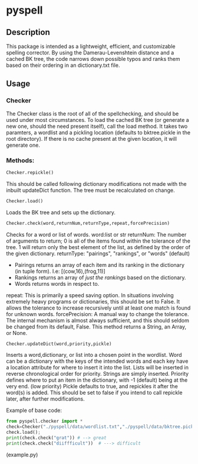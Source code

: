# pyspell
## Description
This package is intended as a lightweight, efficient, and customizable spelling corrector. By using the Damerau-Levenshtein distance and a cached BK tree, the code narrows down possible typos and ranks them based on their ordering in an dictionary.txt file. 

## Usage
### Checker
The Checker class is the root of all of the spellchecking, and should be used under most circumstances. To load the cached BK tree (or generate a new one, should the need present itself), call the load method.
It takes two paramters, a wordlist and a pickling location (defaults to bktree.pickle in the root directory). If there is no cache present at the given location, it will generate one.
### Methods:
```python
Checker.repickle()
```
   This should be called following dictionary modifications not made with the inbuilt updateDict function. The tree must be recalculated on change.
```python
Checker.load()
```
Loads the BK tree and sets up the dictionary.
```python
Checker.check(word,returnNum,returnType,repeat,forcePrecision)
```
Checks for a word or list of words.
word:list or str
returnNum: The number of arguments to return; 0 is all of the items found within the tolerance of the tree. 1 will return only the best element of the list, as defined by the order of the given dictionary.
returnType: "pairings", "rankings", or "words" (default)
   - Pairings returns an array of each item and its ranking in the dictionary (in tuple form). I.e: [(cow,16),(frog,11)]
   - Rankings returns an array of *just the rankings* based on the dictionary.
   - Words returns words in respect to.
   
repeat: This is primarily a speed saving option. In situations involving extremely heavy programs or dictionaries, this should be set to False. It allows the tolerance to increase recursively until at least one match is found for unknown words.
forcePrecision: A manual way to change the tolerance. The internal mechanism is almost always sufficient, and this should seldom be changed from its default, False.
This method returns a String, an Array, or None.

```python
Checker.updateDict(word,priority,pickle)
```
Inserts a word,dictionary, or list into a chosen point in the wordlist.
Word can be a dictionary with the keys of the intended words and each key have a location attribute for where to insert it into the list.
Lists will be inserted in reverse chronological order for priority.
Strings are simply inserted.
Priority defines where to put an item in the dictionary, with -1 (default) being at the very end. (low priority)
Pickle defaults to true, and repickles it after the word(s) is added. This should be set to false if you intend to call repickle later, after further modifications.

Example of base code:
```python
from pyspell.checker import *
check=Checker("./pyspell/data/wordlist.txt","./pyspell/data/bktree.pickle"); 
check.load(); 
print(check.check("grat")) # --> great 
print(check.check("diiffficult"))  # ---> difficult
```` 
(example.py)